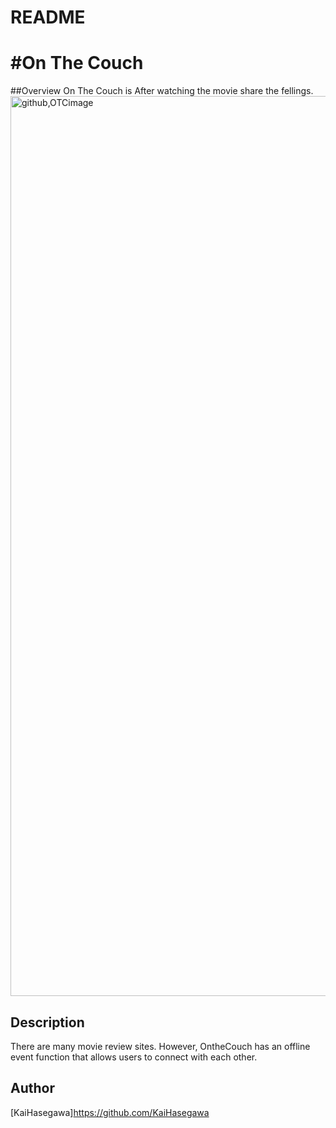 # README

#On The Couch
====

##Overview
 On The Couch is After watching the movie share the fellings.
<img width="1440" alt="github,OTCimage" src="https://user-images.githubusercontent.com/53547705/68286402-649fb680-00c4-11ea-8733-101970efbaf2.png">

## Description
There are many movie review sites. 
However, OntheCouch has an offline event function that allows users to connect with each other.


## Author
[KaiHasegawa]https://github.com/KaiHasegawa